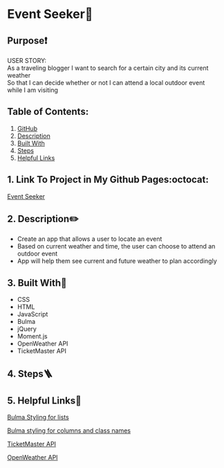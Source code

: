 # Event Seeker:round_pushpin:

## Purpose❗
USER STORY: <br>
 As a traveling blogger
 I want to search for a certain city and its current weather <br>
 So that I can decide whether or not I can attend a local outdoor event <br>
 while I am visiting

   ## Table of Contents:
1. [ GitHub ](#link-to-my-page)
2. [ Description ](#desc)
3. [ Built With ](#built-with)
4. [ Steps ](#steps)
5. [ Helpful Links ](#help)

 <a name="link-to-my-page"></a>
 ## 1. Link To Project in My Github Pages:octocat:
 
[Event Seeker]()

 <a name="desc"></a>
## 2. Description✏️
 * Create an app that allows a user to locate an event
 * Based on current weather and time, the user can choose to attend an outdoor event
 * App will help them see current and future weather to plan accordingly


<a name="built-with"></a>
## 3. Built With🔨
 * CSS
 * HTML
 * JavaScript
 * Bulma
 * jQuery
 * Moment.js
 * OpenWeather API
 * TicketMaster API

  <a name="steps"></a>
 ## 4. Steps:ladder:

 <a name="help"></a>
  ## 5. Helpful Links:link:

[Bulma Styling for lists](https://www.geeksforgeeks.org/bulma-list/)

[Bulma styling for columns and class names](https://bulma.io/documentation/columns/sizes/)

[TicketMaster API](https://developer.ticketmaster.com/products-and-docs/apis/getting-started/)

[OpenWeather API](https://openweathermap.org/api)
